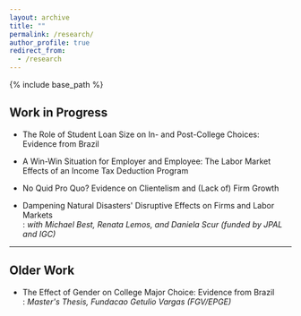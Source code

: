 ```yaml
---
layout: archive
title: ""
permalink: /research/
author_profile: true
redirect_from:
  - /research
---
```


{% include base_path %}

## Work in Progress

* The Role of Student Loan Size on In- and Post-College Choices: Evidence from Brazil

* A Win-Win Situation for Employer and Employee: The Labor Market Effects of an Income Tax Deduction Program

* No Quid Pro Quo? Evidence on Clientelism and (Lack of) Firm Growth

* Dampening Natural Disasters' Disruptive Effects on Firms and Labor Markets  
:   *with Michael Best, Renata Lemos, and Daniela Scur (funded by JPAL and IGC)*

---

## Older Work

* The Effect of Gender on College Major Choice: Evidence from Brazil  
:   *Master's Thesis, Fundacao Getulio Vargas (FGV/EPGE)*
